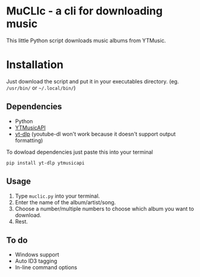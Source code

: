 # MuCLIc - a cli for downloading music
This little Python script downloads music albums from YTMusic.


# Installation

Just download the script and put it in your executables directory. (eg. `/usr/bin/` or `~/.local/bin/`)

## Dependencies

 - Python
 - [YTMusicAPI](https://github.com/sigma67/ytmusicapi)
 - [yt-dlp](https://github.com/yt-dlp/yt-dlp) (youtube-dl won't work because it doesn't support output formatting)
 
 To dowload dependencies just paste this into your terminal

    pip install yt-dlp ytmusicapi

## Usage

 1. Type `muclic.py` into your terminal.
 2. Enter the name of the album/artist/song.
 3. Choose a number/multiple numbers to choose which album you want to download.
 4. Rest.

## To do

 - Windows support
 - Auto ID3 tagging
 - In-line command options

